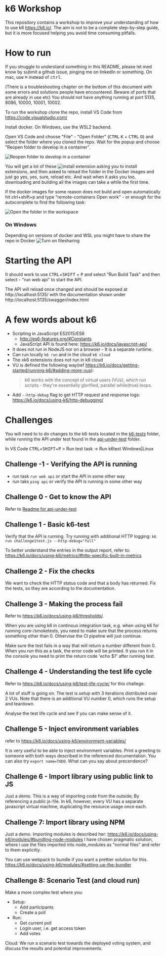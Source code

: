 # k6 Workshop
This repository contains a workshop to improve your understanding of how to use k6 https://k6.io/. The aim is not to be a complete step-by-step guide, but it is more focused helping you avoid time consuming pitfalls.

# How to run
If you struggle to understand something in this README, please let med know by submit a github issue, pinging me on linkedIn or something. 
On mac, use <kbd>⌘</kbd> instead of <kbd>ctrl</kbd>.

(There is a troubleshooting chapter on the bottom of this document with some errors and solutions people have encountered. Beware of ports that are already in use etc)
You should not have anything running at port 5135, 8086, 10000, 10001, 10002.

To run the workshop clone the repo, install VS Code from https://code.visualstudio.com/

Install docker. On Windows, use the WSL2 backend.

Open VS Code and choose "File" - "Open Folder" (<kbd>CTRL</kbd> <kbd>K</kbd> + <kbd>CTRL</kbd> <kbd>O</kbd>) and select the folder where you cloned the repo. Wait for the popup and choose "Reopen folder to develop in a container".

![Reopen folder to develop in a container](https://user-images.githubusercontent.com/1174441/92221305-9082f880-ee9d-11ea-8e31-28dd9729b110.png)

You will get a lot of these ![install  extension](https://user-images.githubusercontent.com/1174441/82751431-85590080-9db7-11ea-8a6a-7728a0a1c877.png) 
asking you to install extensions, and then asked to relead the folder in the Docker images and just go yes, yes, sure, reload etc. And wait when it asks you too, downloading and building all the images can take a while the first time.

If the docker images for some reason does not build and open automatically hit ctrl+shift+p and type "remote-containers Open work" - or enough for the autocomplete to find the following task: 

![Open the folder in the workspace](https://user-images.githubusercontent.com/1174441/82751510-04e6cf80-9db8-11ea-9040-47e122c98e11.png)

### On Windows
Depending on versions of docker and WSL you might have to share the repo in Docker
![Turn on filesharing](https://user-images.githubusercontent.com/1174441/82738627-4c7a4680-9d39-11ea-9b6a-ab42b9accec3.png)

# Starting the API
It should work to use <kbd>CTRL</kbd>+<kbd>SHIFT</kbd> + <kbd>P</kbd> and select "Run Build Task" and then select - "run web api" to start the API.
 
The API will reload once changed and should be exposed at http://localhost:5135/ with the documentation shown under http://localhost:5135/swagger/index.html

# A few words about k6
* Scripting in JavaScript ES2015/ES6 
    * http://es6-features.org/#Constants
    * JavaScript API is found here: https://k6.io/docs/javascript-api/
* It does not run in NodeJS nor on a browser - It is a separate runtime.
* Can run locally `k6 run` and in the cloud `k6 cloud`
* The xk6 extensions does not run in k6 cloud
* VU is defined the following way(ref https://k6.io/docs/getting-started/running-k6/#adding-more-vus):
    >k6 works with the concept of virtual users (VUs), which run scripts - they're essentially glorified, parallel while(true) loops.
* Add `--http-debug` flag to get HTTP request and response logs: https://k6.io/docs/using-k6/http-debugging/

# Challenges 
You will need to to do changes to the k6-tests located in the [k6-tests](k6-tests) folder, while running the API under test found in the [api-under-test](api-under-test) folder.

In VS Code
<kbd>CTRL</kbd>+<kbd>SHIFT</kbd>+<kbd>P</kbd> > Run test task -> Run k6test Windows|Linux

## Challenge -1 - Verifying the API is running
* run task `run web api` or start the API in some other way
* run taks `ping api` or verify the API is running in some other way

## Challenge 0 - Get to know the API
Refer to [Readme for api-under-test](api-under-test/README.md)

## Challenge 1 - Basic k6-test
Verify that the API is running. Try running with additional HTTP logging:
`k6 run challenge1test.js --http-debug="full"`

To better understand the entries in the output report, refer to: https://k6.io/docs/using-k6/metrics/#http-specific-built-in-metrics

## Challenge 2 - Fix the checks
We want to check the HTTP status code and that a body has returned. Fix the tests, so they are according to the documentation.  

## Challenge 3 - Making the process fail
Refer to https://k6.io/docs/using-k6/thresholds/.

When you are using k6 in continous integration task, e.g. when using k6 for running core-/smoketests, you need to make sure that the process returns something other than 0. Othervise the CI pipeline will just continue. 

Make sure the test fails in a way that will return a number different from 0. When you run this as a task, the error code will be printed. It you run it in the console you need to print the return code 'echo $?' after running test.

## Challenge 4 - Understanding the test life cycle
Refer to https://k6.io/docs/using-k6/test-life-cycle/ for this challege.

A lot of stuff is going on. The test is setup with 3 iterations distributed over 2 VUs. Note that there is an additional VU number 0, which runs the setup and teardown.

Analyse the test life cycle and see if you can make sense of it.

## Challenge 5 - Inject environment variables
refer to https://k6.io/docs/using-k6/environment-variables/

It is very useful to be able to inject environment variables. Print a greeting to someone with both ways described in the referenced documentation. You can also try `export name=TODO`. What can you say about precendence?

## Challenge 6 - Import library using public link to JS
Just a demo. This is a way of importing code from the outside; By referencing a public js-file. In k6, however, every VU has a separate javascript virtual machine, duplicating the resource usage once each.

## Challenge 7: Import library using NPM
Just a demo. Importing modules is described her: https://k6.io/docs/using-k6/modules/#bundling-node-modules
I have chosen pragmatic solution, where i use the files imported into node_modules as "normal files" and refer to them explicitly. 

You can use webpack to bundle if you want a prettier solution for this. https://k6.io/docs/using-k6/modules/#setting-up-the-bundler

## Challenge 8: Scenario Test (and cloud run)
Make a more complex test where you:
* Setup:
    * Add participants
    * Create a poll
* Run:
    * Get current poll
    * Login user, i.e. get access token
    * Add votes

Cloud: We run a scenario test towards the deployed voting system, and discuss the results and potential improvements.
